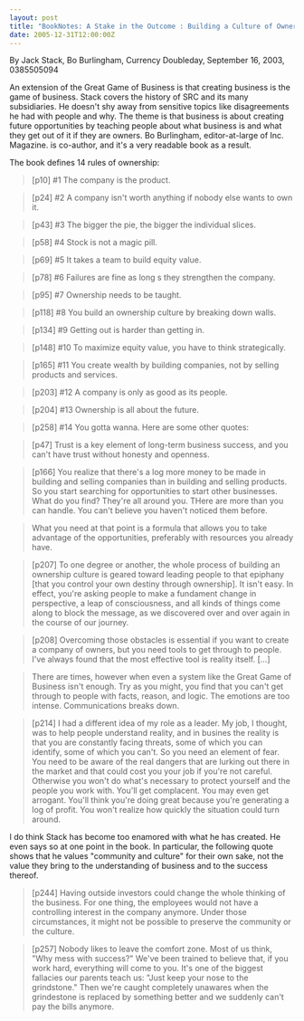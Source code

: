 ```yaml
---
layout: post
title: "BookNotes: A Stake in the Outcome : Building a Culture of Ownership for the Long-Term Success of Your Business "
date: 2005-12-31T12:00:00Z
---
```

By Jack Stack, Bo Burlingham, Currency Doubleday, September 16, 2003, 0385505094

An extension of the Great Game of Business is that creating
business is the game of business.  Stack covers the history of
SRC and its many subsidiaries.  He doesn't shy away from sensitive
topics like disagreements he had with people and why.    The theme is
that business is about creating future opportunities by teaching
people about what business is and what they get out of it if they
are owners. Bo Burlingham, editor-at-large of Inc. Magazine. is
co-author, and it's a very readable book as a result.

The book defines 14 rules of ownership:


> [p10] #1 The company is the product.



> [p24] #2 A company isn't worth anything if nobody else wants to own it.



> [p43] #3 The bigger the pie, the bigger the individual slices.



> [p58] #4 Stock is not a magic pill.



> [p69] #5 It takes a team to build equity value.



> [p78] #6 Failures are fine as long s they strengthen the company.



> [p95] #7 Ownership needs to be taught.



> [p118] #8 You build an ownership culture by breaking down walls.



> [p134] #9 Getting out is harder than getting in.



> [p148] #10 To maximize equity value, you have to think strategically.



> [p165] #11 You create wealth by building companies, not by selling
> products and services.



> [p203] #12 A company is only as good as its people.



> [p204] #13 Ownership is all about the future.



> [p258] #14 You gotta wanna.
> Here are some other quotes:



> [p47] Trust is a key element of long-term business success, and you
> can't have trust without honesty and openness.



> [p166] You realize that there's a log more money to be made in
> building and selling companies than in building and selling products.
> So you start searching for opportunities to start other businesses.
> What do you find?  They're all around you.  THere are more than you
> can handle.  You can't believe you haven't noticed them before.



> What you need at that point is a formula that allows you to take
> advantage of the opportunities, preferably with resources you already
> have.



> [p207] To one degree or another, the whole process of building an
> ownership culture is geared toward leading people to that epiphany
> [that you control your own destiny through ownership].  It isn't
> easy.  In effect, you're asking people to make a fundament change in
> perspective, a leap of consciousness, and all kinds of things come
> along to block the message, as we discovered over and over again in
> the course of our journey.



> [p208] Overcoming those obstacles is essential if you want to create
> a company of owners, but you need tools to get through to people.
> I've always found that the most effective tool is reality itself.
> [...]



> There are times, however when even a system like the Great Game of
> Business isn't enough.  Try as you might, you find that you can't get
> through to people with facts, reason, and logic.  The emotions are too
> intense.  Communications breaks down.



> [p214] I had a different idea of my role as a leader.  My job, I
> thought, was to help people understand reality, and in busines the
> reality is that you are constantly facing threats, some of which you
> can identify, some of which you can't.  So you need an element of
> fear.  You need to be aware of the real dangers that are lurking out
> there in the market and that could cost you your job if you're not
> careful.  Otherwise you won't do what's necessary to protect yourself
> and the people you work with.  You'll get complacent.  You may even
> get arrogant.  You'll think you're doing great because you're
> generating a log of profit.  You won't realize how quickly the
> situation could turn around.


 I do think Stack has become too enamored with what he has created.
He even says so at one point in the book.   In particular, the
following quote shows that he values "community and culture" for their
own sake, not the value they bring to the understanding of business
and to the success thereof.


> [p244] Having outside investors could change the whole thinking of
> the business.  For one thing, the employees would not have a
> controlling interest in the company anymore.  Under those
> circumstances, it might not be possible to preserve the community or
> the culture.



> [p257] Nobody likes to leave the comfort zone.  Most of us think,
> "Why mess with success?"  We've been trained to believe that, if you
> work hard, everything will come to you.  It's one of the biggest
> fallacies our parents teach us: "Just keep your nose to the
> grindstone."  Then we're caught completely unawares when the
> grindestone is replaced by something better and we suddenly can't pay
> the bills anymore.
> 



